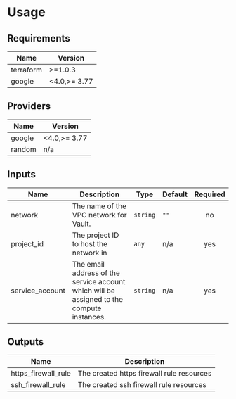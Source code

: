 # Usage
<!--- BEGIN_TF_DOCS --->
## Requirements

| Name | Version |
|------|---------|
| terraform | >=1.0.3 |
| google | <4.0,>= 3.77 |

## Providers

| Name | Version |
|------|---------|
| google | <4.0,>= 3.77 |
| random | n/a |

## Inputs

| Name | Description | Type | Default | Required |
|------|-------------|------|---------|:--------:|
| network | The name of the VPC network for Vault. | `string` | `""` | no |
| project\_id | The project ID to host the network in | `any` | n/a | yes |
| service\_account | The email address of the service account which will be assigned to the compute instances. | `string` | n/a | yes |

## Outputs

| Name | Description |
|------|-------------|
| https\_firewall\_rule | The created https firewall rule resources |
| ssh\_firewall\_rule | The created ssh firewall rule resources |

<!--- END_TF_DOCS --->
